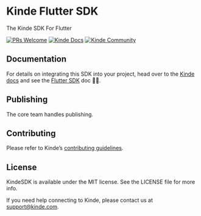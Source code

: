 # Kinde Flutter SDK
The Kinde SDK For Flutter

[![PRs Welcome](https://img.shields.io/badge/PRs-welcome-brightgreen.svg?style=flat-square)](https://makeapullrequest.com) [![Kinde Docs](https://img.shields.io/badge/Kinde-Docs-eee?style=flat-square)](https://kinde.com/docs/developer-tools) [![Kinde Community](https://img.shields.io/badge/Kinde-Community-eee?style=flat-square)](https://thekindecommunity.slack.com)

## Documentation

For details on integrating this SDK into your project, head over to the [Kinde docs](https://kinde.com/docs/) and see the [Flutter SDK](https://kinde.com/docs/developer-tools/flutter-sdk/) doc 👍🏼.

## Publishing

The core team handles publishing.

## Contributing
Please refer to Kinde’s [contributing guidelines](https://github.com/kinde-oss/.github/blob/489e2ca9c3307c2b2e098a885e22f2239116394a/CONTRIBUTING.md).

## License

KindeSDK is available under the MIT license. See the LICENSE file for more info.

If you need help connecting to Kinde, please contact us at [support@kinde.com](mailto:support@kinde.com).
